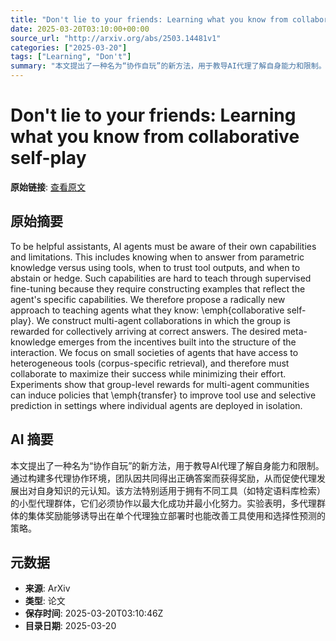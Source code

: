 ```yaml
---
title: "Don't lie to your friends: Learning what you know from collaborative self-play"
date: 2025-03-20T03:10:00+00:00
source_url: "http://arxiv.org/abs/2503.14481v1"
categories: ["2025-03-20"]
tags: ["Learning", "Don't"]
summary: "本文提出了一种名为“协作自玩”的新方法，用于教导AI代理了解自身能力和限制。通过构建多代理协作环境，团队因共同得出正确答案而获得奖励，从而促使代理发展出对自身知识的元认知。该方法特别适用于拥有不同工具（如特定语料库检索）的小型代理群体，它们必须协作以最大化成功并最小化努力。实验表明，多代理群体的集体奖励能够诱导出在单个代理独立部署时也能改善工具使用和选择性预测的策略。"
---
```


# Don't lie to your friends: Learning what you know from collaborative self-play

**原始链接**: [查看原文](http://arxiv.org/abs/2503.14481v1)

## 原始摘要

To be helpful assistants, AI agents must be aware of their own capabilities
and limitations. This includes knowing when to answer from parametric knowledge
versus using tools, when to trust tool outputs, and when to abstain or hedge.
Such capabilities are hard to teach through supervised fine-tuning because they
require constructing examples that reflect the agent's specific capabilities.
We therefore propose a radically new approach to teaching agents what they
know: \emph{collaborative self-play}. We construct multi-agent collaborations
in which the group is rewarded for collectively arriving at correct answers.
The desired meta-knowledge emerges from the incentives built into the structure
of the interaction. We focus on small societies of agents that have access to
heterogeneous tools (corpus-specific retrieval), and therefore must collaborate
to maximize their success while minimizing their effort. Experiments show that
group-level rewards for multi-agent communities can induce policies that
\emph{transfer} to improve tool use and selective prediction in settings where
individual agents are deployed in isolation.

## AI 摘要

本文提出了一种名为“协作自玩”的新方法，用于教导AI代理了解自身能力和限制。通过构建多代理协作环境，团队因共同得出正确答案而获得奖励，从而促使代理发展出对自身知识的元认知。该方法特别适用于拥有不同工具（如特定语料库检索）的小型代理群体，它们必须协作以最大化成功并最小化努力。实验表明，多代理群体的集体奖励能够诱导出在单个代理独立部署时也能改善工具使用和选择性预测的策略。

## 元数据

- **来源**: ArXiv
- **类型**: 论文
- **保存时间**: 2025-03-20T03:10:46Z
- **目录日期**: 2025-03-20
